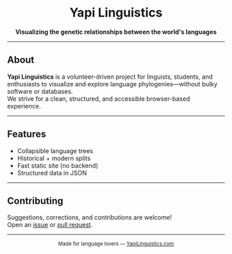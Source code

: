 

<h1 align="center">Yapi Linguistics</h1>
<p align="center"><b>Visualizing the genetic relationships between the world's languages</b></p>

---


## About

**Yapi Linguistics** is a volunteer-driven project for linguists, students, and enthusiasts to visualize and explore language phylogenies—without bulky software or databases.  
We strive for a clean, structured, and accessible browser-based experience.

---

## Features

-  Collapsible language trees
-  Historical + modern splits
-  Fast static site (no backend)
-  Structured data in JSON

---

## Contributing

Suggestions, corrections, and contributions are welcome!  
Open an [issue](https://github.com/teydrin/YapiLinguistics/issues) or [pull request](https://github.com/teydrin/YapiLinguistics/pulls).

---

<div align="center">
  <sub>
    Made for language lovers — <a href="https://yapilinguistics.com">YapiLinguistics.com</a>
  </sub>
</div>







